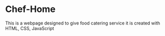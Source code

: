 # Chef-Home
This is a webpage designed to give food catering service it is created with HTML, CSS, JavaScript
